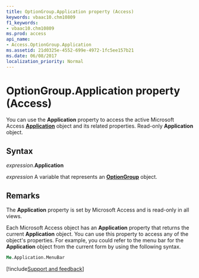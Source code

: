 ```yaml
---
title: OptionGroup.Application property (Access)
keywords: vbaac10.chm10809
f1_keywords:
- vbaac10.chm10809
ms.prod: access
api_name:
- Access.OptionGroup.Application
ms.assetid: 21d0325e-4552-699e-4972-1fc5ee157b21
ms.date: 06/08/2017
localization_priority: Normal
---
```



# OptionGroup.Application property (Access)

You can use the **Application** property to access the active Microsoft Access **[Application](Access.Application.md)** object and its related properties. Read-only **Application** object.


## Syntax

_expression_.**Application**

_expression_ A variable that represents an **[OptionGroup](Access.OptionGroup.md)** object.


## Remarks

The **Application** property is set by Microsoft Access and is read-only in all views.

Each Microsoft Access object has an **Application** property that returns the current **Application** object. You can use this property to access any of the object's properties. For example, you could refer to the menu bar for the **Application** object from the current form by using the following syntax.

```vb
Me.Application.MenuBar 

```



[!include[Support and feedback](~/includes/feedback-boilerplate.md)]